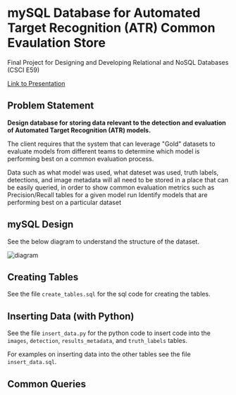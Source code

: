 # mySQL Database for Automated Target Recognition (ATR) Common Evaulation Store

Final Project for Designing and Developing Relational and NoSQL Databases (CSCI E59)

[Link to Presentation](https://www.canva.com/design/DAE-WG1qk5A/iOBoycNkYgKFXwu4GECifw/view?utm_content=DAE-WG1qk5A&utm_campaign=designshare&utm_medium=link&utm_source=publishpresent)

## Problem Statement

**Design database for storing data relevant to the detection and evaluation of Automated Target Recognition (ATR) models.**

The client requires that the system that can leverage "Gold" datasets to evaluate models from different teams to determine which model is performing best on a common evaluation process.

Data such as what model was used, what dateset was used, truth labels, detections, and image metadata will all need to be stored in a place that can be easily queried, in order to show common evaluation metrics such as Precision/Recall tables for a given model run
Identify models that are performing best on a particular dataset

## mySQL Design

See the below diagram to understand the structure of the dataset.

![diagram](diagram1.png)

## Creating Tables

See the file `create_tables.sql` for the sql code for creating the tables.

## Inserting Data (with Python)

See the file `insert_data.py` for the python code to insert code into the `images`, `detection`, `results_metadata`, and `truth_labels` tables.

For examples on inserting data into the other tables see the file `insert_data.sql`.

## Common Queries
